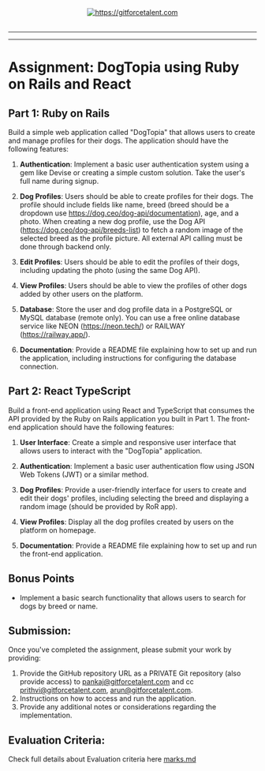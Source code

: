<div align="center">
	<a target="_blank" href="https://gitforcetalent.com">
        <picture>
            <source media="(prefers-color-scheme: dark)" srcset="https://gitforcetalent.com/_next/image?url=%2Fimages%2Flogo-light.png&w=1920&q=75">
            <source media="(prefers-color-scheme: light)" srcset="https://gitforcetalent.com/_next/image?url=%2Fimages%2Flogo.png&w=1920&q=75">
            <img alt="https://gitforcetalent.com" src="https://gitforcetalent.com/_next/image?url=%2Fimages%2Flogo.png">
        </picture>
	</a>
    <br />
    <br />
</div>

---

---

# Assignment: DogTopia using Ruby on Rails and React

## Part 1: Ruby on Rails

Build a simple web application called "DogTopia" that allows users to create and manage profiles for their dogs. The application should have the following features:

1. **Authentication**: Implement a basic user authentication system using a gem like Devise or creating a simple custom solution. Take the user's full name during signup.

2. **Dog Profiles**: Users should be able to create profiles for their dogs. The profile should include fields like name, breed (breed should be a dropdown use https://dog.ceo/dog-api/documentation), age, and a photo. When creating a new dog profile, use the Dog API (https://dog.ceo/dog-api/breeds-list) to fetch a random image of the selected breed as the profile picture. All external API calling must be done through backend only.

3. **Edit Profiles**: Users should be able to edit the profiles of their dogs, including updating the photo (using the same Dog API).

4. **View Profiles**: Users should be able to view the profiles of other dogs added by other users on the platform.

5. **Database**: Store the user and dog profile data in a PostgreSQL or MySQL database (remote only). You can use a free online database service like NEON (https://neon.tech/) or RAILWAY (https://railway.app/).

6. **Documentation**: Provide a README file explaining how to set up and run the application, including instructions for configuring the database connection.

## Part 2: React TypeScript

Build a front-end application using React and TypeScript that consumes the API provided by the Ruby on Rails application you built in Part 1. The front-end application should have the following features:

1. **User Interface**: Create a simple and responsive user interface that allows users to interact with the "DogTopia" application.

2. **Authentication**: Implement a basic user authentication flow using JSON Web Tokens (JWT) or a similar method.

3. **Dog Profiles**: Provide a user-friendly interface for users to create and edit their dogs' profiles, including selecting the breed and displaying a random image (should be provided by RoR app).

4. **View Profiles**: Display all the dog profiles created by users on the platform on homepage.

5. **Documentation**: Provide a README file explaining how to set up and run the front-end application.

## Bonus Points

- Implement a basic search functionality that allows users to search for dogs by breed or name.

## Submission:

Once you've completed the assignment, please submit your work by providing:

1. Provide the GitHub repository URL as a PRIVATE Git repository (also provide access) to pankaj@gitforcetalent.com and cc prithvi@gitforcetalent.com, arun@gitforcetalent.com.
2. Instructions on how to access and run the application.
3. Provide any additional notes or considerations regarding the implementation.

## Evaluation Criteria:

Check full details about Evaluation criteria here [marks.md](MARKS.md)
